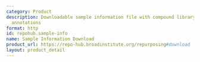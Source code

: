 ```yaml
---
category: Product
description: Downloadable sample information file with compound library details and
  annotations
format: http
id: repohub.sample-info
name: Sample Information Download
product_url: https://repo-hub.broadinstitute.org/repurposing#download
layout: product_detail
---
```

